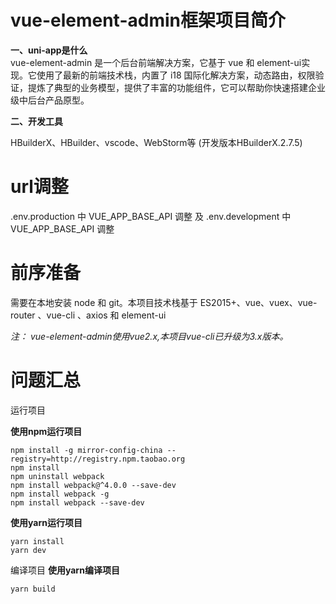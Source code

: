 # vue-element-admin框架项目简介 
**一、uni-app是什么**  
vue-element-admin 是一个后台前端解决方案，它基于 vue 和 element-ui实现。它使用了最新的前端技术栈，内置了 i18 国际化解决方案，动态路由，权限验证，提炼了典型的业务模型，提供了丰富的功能组件，它可以帮助你快速搭建企业级中后台产品原型。

**二、开发工具**  

HBuilderX、HBuilder、vscode、WebStorm等
(开发版本HBuilderX.2.7.5) 


# url调整
.env.production 中 VUE_APP_BASE_API 调整 及 .env.development 中 VUE_APP_BASE_API 调整  

# 前序准备
需要在本地安装 node 和 git。本项目技术栈基于 ES2015+、vue、vuex、vue-router 、vue-cli 、axios 和 element-ui  

*注： vue-element-admin使用vue2.x,本项目vue-cli已升级为3.x版本。*

# 问题汇总
运行项目

**使用npm运行项目** 
```
npm install -g mirror-config-china --registry=http://registry.npm.taobao.org  
npm install  
npm uninstall webpack  
npm install webpack@^4.0.0 --save-dev  
npm install webpack -g  
npm install webpack --save-dev  
```

**使用yarn运行项目**
```
yarn install  
yarn dev  

```
编译项目
**使用yarn编译项目**
```
yarn build

```




